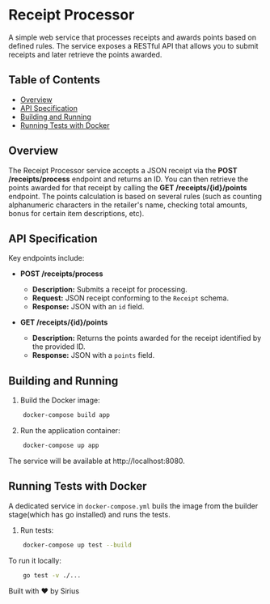 # Receipt Processor

A simple web service that processes receipts and awards points based on defined rules.
The service exposes a RESTful API that allows you to submit receipts and later retrieve the points awarded.

## Table of Contents

- [Overview](#overview)
- [API Specification](#api-specification)
- [Building and Running](#building-and-running)
- [Running Tests with Docker](#running-tests-with-docker)

## Overview

The Receipt Processor service accepts a JSON receipt via the **POST /receipts/process** endpoint and returns an ID. 
You can then retrieve the points awarded for that receipt by calling the **GET /receipts/{id}/points** endpoint.
The points calculation is based on several rules (such as counting alphanumeric characters in the retailer's name, checking total amounts, bonus for certain item descriptions, etc).

## API Specification

Key endpoints include:

- **POST /receipts/process**
  - **Description:** Submits a receipt for processing.
  - **Request:** JSON receipt conforming to the `Receipt` schema.
  - **Response:** JSON with an `id` field.
  
- **GET /receipts/{id}/points**
  - **Description:** Returns the points awarded for the receipt identified by the provided ID.
  - **Response:** JSON with a `points` field.

## Building and Running

1. Build the Docker image:

```bash
    docker-compose build app
```

2. Run the application container:

```bash
    docker-compose up app
```

The service will be available at http://localhost:8080.

## Running Tests with Docker

A dedicated service in `docker-compose.yml` buils the image from the builder stage(which has go installed) and runs the tests.

1. Run tests:

```bash
    docker-compose up test --build
```

To run it locally:

```bash
    go test -v ./...
```
Built with ❤️ by Sirius